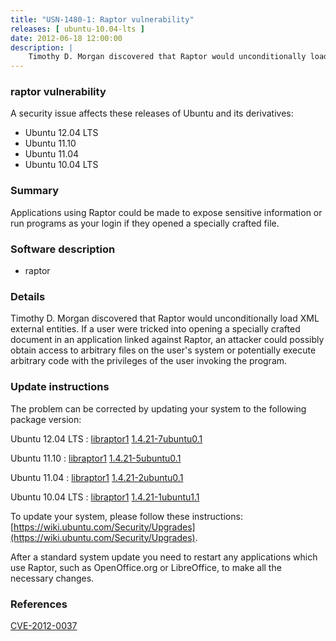 ```yaml
---
title: "USN-1480-1: Raptor vulnerability"
releases: [ ubuntu-10.04-lts ]
date: 2012-06-18 12:00:00
description: |
    Timothy D. Morgan discovered that Raptor would unconditionally load XML external entities. If a user were tricked into opening a specially crafted document in an application linked against Raptor, an attacker could possibly obtain access to arbitrary files on the user&#39;s system or potentially execute arbitrary code with the privileges of the user invoking the program. 
--- 
```

 
### raptor vulnerability

A security issue affects these releases of Ubuntu and its derivatives:

* Ubuntu 12.04 LTS
* Ubuntu 11.10
* Ubuntu 11.04
* Ubuntu 10.04 LTS

### Summary

Applications using Raptor could be made to expose sensitive information or run programs as your login if they opened a specially crafted file.

### Software description

* raptor 

### Details

Timothy D. Morgan discovered that Raptor would unconditionally load XML external entities. If a user were tricked into opening a specially crafted document in an application linked against Raptor, an attacker could possibly obtain access to arbitrary files on the user&#39;s system or potentially execute arbitrary code with the privileges of the user invoking the program. 

### Update instructions

The problem can be corrected by updating your system to the following package version:

Ubuntu 12.04 LTS
 : [libraptor1](https://launchpad.net/ubuntu/+source/raptor) <span> [1.4.21-7ubuntu0.1](https://launchpad.net/ubuntu/+source/raptor/1.4.21-7ubuntu0.1) </span> 

Ubuntu 11.10
 : [libraptor1](https://launchpad.net/ubuntu/+source/raptor) <span> [1.4.21-5ubuntu0.1](https://launchpad.net/ubuntu/+source/raptor/1.4.21-5ubuntu0.1) </span> 

Ubuntu 11.04
 : [libraptor1](https://launchpad.net/ubuntu/+source/raptor) <span> [1.4.21-2ubuntu0.1](https://launchpad.net/ubuntu/+source/raptor/1.4.21-2ubuntu0.1) </span> 

Ubuntu 10.04 LTS
 : [libraptor1](https://launchpad.net/ubuntu/+source/raptor) <span> [1.4.21-1ubuntu1.1](https://launchpad.net/ubuntu/+source/raptor/1.4.21-1ubuntu1.1) </span> 

To update your system, please follow these instructions: [https://wiki.ubuntu.com/Security/Upgrades](https://wiki.ubuntu.com/Security/Upgrades).

After a standard system update you need to restart any applications which use Raptor, such as OpenOffice.org or LibreOffice, to make all the necessary changes. 

### References

 [CVE-2012-0037](http://people.ubuntu.com/~ubuntu-security/cve/CVE-2012-0037)
 
